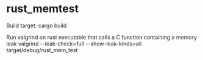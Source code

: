 # rust_memtest
Build target:
    cargo build

Run valgrind on rust executable that calls a C function containing a memory leak
    valgrind --leak-check=full --show-leak-kinds=all target/debug/rust_mem_test
